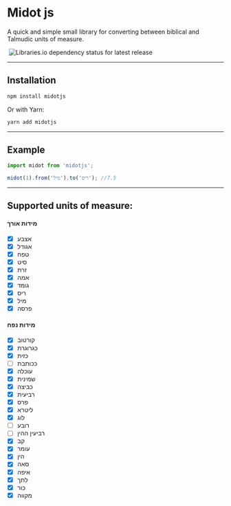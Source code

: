 # Midot js

A quick and simple small library for converting between biblical and Talmudic units of measure.

[![<AmarShaked>](https://circleci.com/gh/AmarShaked/Midotjs.svg?style=shield)](https://app.circleci.com/pipelines/github/AmarShaked/Midotjs) ![Libraries.io dependency status for latest release](https://img.shields.io/librariesio/release/npm/midotjs)

---

## Installation

```sh
npm install midotjs
```

Or with Yarn:

```sh
yarn add midotjs
```

---

## Example

```javascript
import midot from 'midotjs';

midot(1).from('מיל').to('ריס'); //7.5
```

---

## Supported units of measure:

#### מידות אורך

- [x] אצבע
- [x] אגודל
- [x] טפח
- [x] סיט
- [x] זרת
- [x] אמה
- [x] גומד
- [x] ריס
- [x] מיל
- [x] פרסה

#### מידות נפח

- [x] קורטוב
- [x] כגרוגרת
- [x] כזית
- [ ] ככותבת
- [x] עוכלה
- [x] שמינית
- [x] כביצה
- [x] רביעית
- [x] פרס
- [x] ליטרא
- [x] לוג
- [ ] רובע
- [ ] רביעין ההין
- [x] קב
- [x] עומר
- [x] הין
- [x] סאה
- [x] איפה
- [x] לתך
- [x] כור
- [x] מקווה
